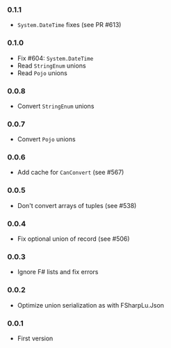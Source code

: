 ### 0.1.1

* `System.DateTime` fixes (see PR #613)

### 0.1.0

* Fix #604: `System.DateTime`
* Read `StringEnum` unions
* Read `Pojo` unions

### 0.0.8

* Convert `StringEnum` unions

### 0.0.7

* Convert `Pojo` unions

### 0.0.6

* Add cache for `CanConvert` (see #567)

### 0.0.5

* Don't convert arrays of tuples (see #538)

### 0.0.4

* Fix optional union of record (see #506)

### 0.0.3

* Ignore F# lists and fix errors

### 0.0.2

* Optimize union serialization as with FSharpLu.Json

### 0.0.1

* First version
